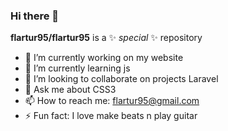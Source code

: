 ### Hi there 👋

**flartur95/flartur95** is a ✨ _special_ ✨ repository 

- 🔭 I’m currently working on my website
- 🌱 I’m currently learning js 
- 👯 I’m looking to collaborate on projects Laravel
- 💬 Ask me about CSS3
- 📫 How to reach me: flartur95@gmail.com
- ⚡ Fun fact: I love make beats n play guitar


